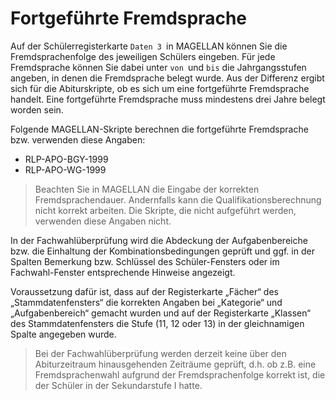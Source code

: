 # Fortgeführte Fremdsprache

Auf der Schülerregisterkarte ```Daten 3 ```in MAGELLAN können Sie die Fremdsprachenfolge des jeweiligen Schülers eingeben. Für jede Fremdsprache können Sie dabei unter ```von ```und ```bis``` die Jahrgangsstufen angeben, in denen die Fremdsprache belegt wurde. Aus der Differenz ergibt sich für die Abiturskripte, ob es sich um eine fortgeführte Fremdsprache handelt. Eine fortgeführte Fremdsprache muss mindestens drei Jahre belegt worden sein.

Folgende MAGELLAN-Skripte berechnen die fortgeführte Fremdsprache bzw. verwenden diese Angaben:

* RLP-APO-BGY-1999
* RLP-APO-WG-1999

>Beachten Sie in MAGELLAN die Eingabe der korrekten Fremdsprachendauer. Andernfalls kann die Qualifikationsberechnung nicht korrekt arbeiten. Die Skripte, die nicht aufgeführt werden, verwenden diese Angaben nicht.

In der Fachwahlüberprüfung wird die Abdeckung der Aufgabenbereiche bzw. die Einhaltung der Kombinationsbedingungen geprüft und ggf. in der Spalten Bemerkung bzw. Schlüssel des Schüler-Fensters oder im Fachwahl-Fenster entsprechende Hinweise angezeigt.

Voraussetzung dafür ist, dass auf der Registerkarte „Fächer“ des „Stammdatenfensters“ die korrekten Angaben bei „Kategorie“ und „Aufgabenbereich“ gemacht wurden und auf der Registerkarte „Klassen“ des Stammdatenfensters die Stufe (11, 12 oder 13) in der gleichnamigen Spalte angegeben wurde. 

>Bei der Fachwahlüberprüfung werden derzeit keine über den Abiturzeitraum hinausgehenden Zeiträume geprüft, d.h. ob z.B. eine Fremdsprachenwahl aufgrund der Fremdsprachenfolge korrekt ist, die der Schüler in der Sekundarstufe I hatte.
